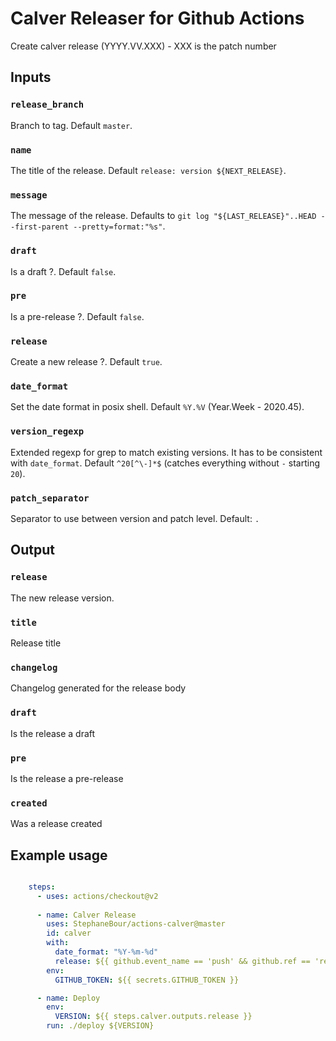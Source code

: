 # Calver Releaser for Github Actions

Create calver release (YYYY.VV.XXX) - XXX is the patch number

## Inputs

### `release_branch`

Branch to tag. Default `master`.

### `name`

The title of the release. Default `release: version ${NEXT_RELEASE}`.

### `message`

The message of the release. Defaults to `git log "${LAST_RELEASE}"..HEAD --first-parent --pretty=format:"%s"`.

### `draft`

Is a draft ?. Default `false`.

### `pre`

Is a pre-release ?. Default `false`.

### `release`

Create a new release ?. Default `true`.

### `date_format`

Set the date format in posix shell. Default `%Y.%V` (Year.Week - 2020.45).

### `version_regexp`

Extended regexp for grep to match existing versions. It has to be consistent with `date_format`. Default `^20[^\-]*$` (catches everything without `-` starting `20`).

### `patch_separator`

Separator to use between version and patch level. Default: `.`

## Output

### `release`

The new release version.

### `title`

Release title

### `changelog`

Changelog generated for the release body

### `draft`

Is the release a draft

### `pre`

Is the release a pre-release

### `created`

Was a release created

## Example usage

```yaml

    steps:
      - uses: actions/checkout@v2
        
      - name: Calver Release
        uses: StephaneBour/actions-calver@master
        id: calver
        with:
          date_format: "%Y-%m-%d"
          release: ${{ github.event_name == 'push' && github.ref == 'refs/heads/master' }}
        env:
          GITHUB_TOKEN: ${{ secrets.GITHUB_TOKEN }}

      - name: Deploy
        env:
          VERSION: ${{ steps.calver.outputs.release }}
        run: ./deploy ${VERSION}
```
